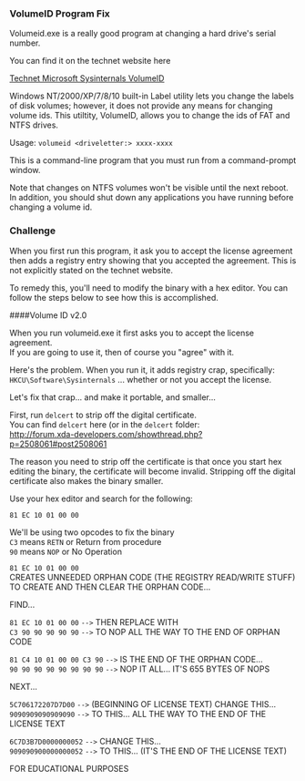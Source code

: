 ### VolumeID Program Fix

Volumeid.exe is a really good program at changing a hard drive's serial number.

You can find it on the technet website here

<a href="https://technet.microsoft.com/en-us/sysinternals/bb897436.aspx" target="_blank">Technet Microsoft Sysinternals VolumeID</a>



Windows NT/2000/XP/7/8/10 built-in Label utility lets you change the labels of disk volumes; however, it does not provide any means for changing volume ids. This utiltity, VolumeID, allows you to change the ids of FAT and NTFS drives.

Usage: `volumeid <driveletter:> xxxx-xxxx`

This is a command-line program that you must run from a command-prompt window.

Note that changes on NTFS volumes won't be visible until the next reboot.<br> 
In addition, you should shut down any applications you have running before changing a volume id. <br>

### Challenge

When you first run this program, it ask you to accept the license agreement then adds a registry entry showing that you accepted the agreement. This is not explicitly stated on the technet website.

To remedy this, you'll need to modify the binary with a hex editor. You can follow the steps below to see how this is accomplished.


####Volume ID v2.0 <br>


When you run volumeid.exe it first asks you to accept the license agreement.<br>
If you are going to use it, then of course you "agree" with it.<br>

Here's the problem. When you run it, it adds registry crap, specifically:<br>
`HKCU\Software\Sysinternals`   ... whether or not you accept the license.

Let's fix that crap... and make it portable, and smaller...<br>


First, run `delcert` to strip off the digital certificate.<br>
You can find `delcert` here (or in the `delcert` folder: <br>
http://forum.xda-developers.com/showthread.php?p=2508061#post2508061

The reason you need to strip off the certificate is that once you start hex editing the binary, the certificate will become invalid. Stripping off the digital certificate also makes the binary smaller.


Use your hex editor and search for the following:

`81 EC 10 01 00 00` <br>

We'll be using two opcodes to fix the binary<br>
`C3` means `RETN` or Return from procedure<br>
`90` means `NOP` or No Operation


`81 EC 10 01 00 00` <br>
CREATES UNNEEDED ORPHAN CODE (THE REGISTRY READ/WRITE STUFF)<br>
TO CREATE AND THEN CLEAR THE ORPHAN CODE...<br>

FIND...<br>

`81 EC 10 01 00 00`  `-->` THEN REPLACE WITH<br>
`C3 90 90 90 90 90`  `-->` TO NOP ALL THE WAY TO THE END OF ORPHAN CODE<br>

`81 C4 10 01 00 00 C3 90`  	`-->` IS THE END OF THE ORPHAN CODE...<br>
`90 90 90 90 90 90 90 90`		`-->` NOP IT ALL... IT'S 655 BYTES OF NOPS <br>	

NEXT...<br>

`5C706172207D7D00`		`-->` (BEGINNING OF LICENSE TEXT) CHANGE THIS...<br>
`9090909090909090`		`-->` TO THIS... ALL THE WAY TO THE END OF THE LICENSE TEXT<br>

`6C7D3B7D0000000052`		`-->` CHANGE THIS...  <br>
`909090900000000052`		`-->` TO THIS... (IT'S THE END OF THE LICENSE TEXT) <br>

FOR EDUCATIONAL PURPOSES


